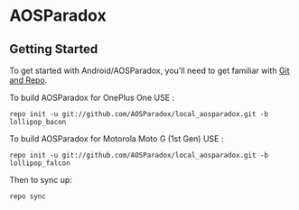 AOSParadox
===========

Getting Started
---------------

To get started with Android/AOSParadox, you'll need to get
familiar with [Git and Repo](http://source.android.com/source/using-repo.html).

To build AOSParadox for OnePlus One USE :

    repo init -u git://github.com/AOSParadox/local_aosparadox.git -b lollipop_bacon

To build AOSParadox for Motorola Moto G (1st Gen) USE :

    repo init -u git://github.com/AOSParadox/local_aosparadox.git -b lollipop_falcon

Then to sync up:

    repo sync

